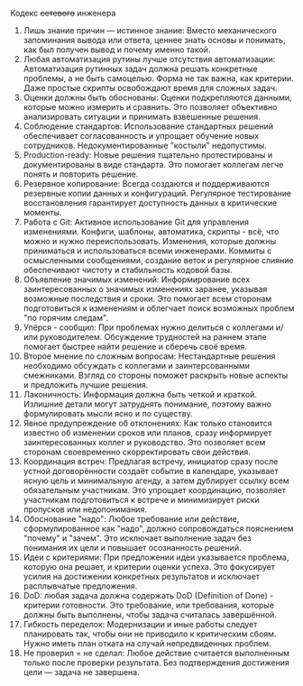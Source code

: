 Кодекс <s>сетевого</s> инженера
 
1. Лишь знание причин — истинное знание: Вместо механического запоминания вывода или ответа, ценнее знать основы и понимать, как был получен вывод и почему именно такой.
2. Любая автоматизация рутины лучше отсутствия автоматизации: Автоматизация рутинных задач должна решать конкретные проблемы, а не быть самоцелью. Форма не так важна, как критерии. Даже простые скрипты освобождают время для сложных задач.
3. Оценки должны быть обоснованы: Оценки подкрепляются данными, которые можно измерить и сравнить. Это позволяет объективно анализировать ситуации и принимать взвешенные решения.
4. Соблюдение стандартов: Использование стандартных решений обеспечивает согласованность и упрощает обучение новых сотрудников. Недокументированные "костыли" недопустимы.
5. Production-ready: Новые решения тщательно протестированы и документированы в виде стандарта. Это помогает коллегам легче понять и повторить решение.
6. Резервное копирование: Всегда создаются и поддерживаются резервные копии данных и конфигураций. Регулярное тестирование восстановления гарантирует доступность данных в критические моменты.
7. Работа с Git: Активное использование Git для управления изменениями. Конфиги, шаблоны, автоматика, скрипты - всё, что можно и нужно переиспользовать. Изменения, которые должны приниматься и использоваться всеми инженерами. Коммиты с осмысленными сообщениями, создание веток и регулярное слияние обеспечивают чистоту и стабильность кодовой базы.
8. Объявление значимых изменений: Информирование всех заинтересованных о значимых изменениях заранее, указывая возможные последствия и сроки. Это помогает всем сторонам подготовиться к изменениям и облегчает поиск возможных проблем "по горячим следам".
9. Упёрся - сообщил: При проблемах нужно делиться с коллегами и/или руководителем. Обсуждение трудностей на раннем этапе помогает быстрее найти решение и сберечь своё время.
10. Второе мнение по сложным вопросам: Нестандартные решения необходимо обсуждать с коллегами и заинтерсованными смежниками. Взгляд со стороны поможет раскрыть новые аспекты и предложить лучшие решения.
11. Лаконичность: Информация должна быть четкой и краткой. Излишние детали могут затруднять понимание, поэтому важно формулировать мысли ясно и по существу.
12. Явное предупреждение об отклонениях: Как только становится известно об изменении сроков или планов, сразу информирует заинтересованных коллег и руководство. Это позволяет всем сторонам своевременно скорректировать свои действия.
13. Координация встреч: Предлагая встречу, инициатор сразу после устной договорённости создаёт событие в календаре, указывает ясную цель и минимальную агенду, а затем дублирует ссылку всем обязательным участникам. Это упрощает координацию, позволяет участникам подготовиться к встрече и минимизирует риски пропусков или недопонимания.
14. Обоснование "надо": Любое требование или действие, сформулированное как "надо", должно сопровождаться пояснением "почему" и "зачем". Это исключает выполнение задач без понимания их цели и повышает осознанность решений.
15. Идеи с критериями: При предложении идеи указывается проблема, которую она решает, и критерии оценки успеха. Это фокусирует усилия на достижении конкретных результатов и исключает расплывчатые предложения.
16. DoD: любая задача должна содержать DoD (Definition of Done) - критерии готовности. Это требование, или требования, которые должны быть выполнены, чтобы задача считалась завершённой.
17. Гибкость переделок: Модернизации и иные работы следует планировать так, чтобы они не приводило к критическим сбоям. Нужно иметь план отката на случай непредвиденных проблем.
18. Не проверил = не сделал: Любое действие считается выполненным только после проверки результата. Без подтверждения достижения цели — задача не завершена.
